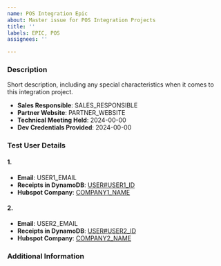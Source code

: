 ```yaml
---
name: POS Integration Epic
about: Master issue for POS Integration Projects
title: ''
labels: EPIC, POS
assignees: ''

---
```


### Description

Short description, including any special characteristics when it comes to this integration project.

- **Sales Responsible**: SALES_RESPONSIBLE
- **Partner Website**: PARTNER_WEBSITE
- **Technical Meeting Held**: 2024-00-00
- **Dev Credentials Provided**: 2024-00-00

### Test User Details

#### 1.
- **Email**: USER1_EMAIL
- **Receipts in DynamoDB**: [USER#USER1_ID](https://eu-central-1.console.aws.amazon.com/dynamodbv2/home?region=eu-central-1#item-explorer?index=GSI1&operation=QUERY&pk=USER%USER1_ID&sk=RECEIPT&skComparator=BEGINS_WITH&sorting=DESC&table=dev-Hero)
- **Hubspot Company**: [COMPANY1_NAME](https://app.hubspot.com/contacts/7265974/record/0-2/HS1_ID)

#### 2.
- **Email**: USER2_EMAIL
- **Receipts in DynamoDB**: [USER#USER2_ID](https://eu-central-1.console.aws.amazon.com/dynamodbv2/home?region=eu-central-1#item-explorer?index=GSI1&operation=QUERY&pk=USER%USER2_ID&sk=RECEIPT&skComparator=BEGINS_WITH&sorting=DESC&table=dev-Hero)
- **Hubspot Company**: [COMPANY2_NAME](https://app.hubspot.com/contacts/7265974/record/0-2/HS2_ID)

### Additional Information

